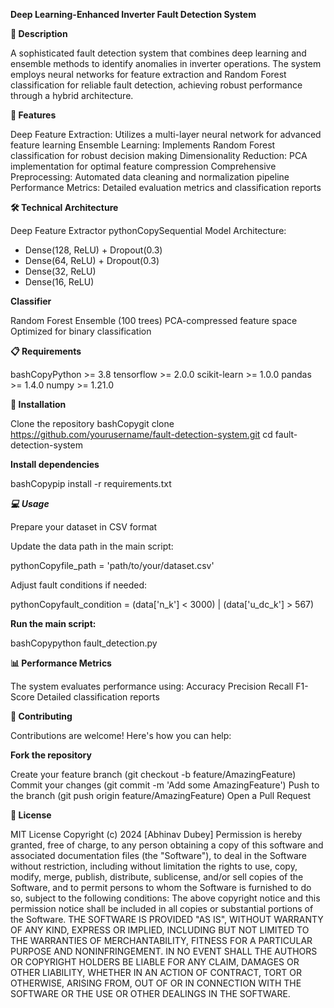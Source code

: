 **Deep Learning-Enhanced Inverter Fault Detection System**

**📝 Description**

A sophisticated fault detection system that combines deep learning and ensemble methods to identify anomalies in inverter operations. The system employs neural networks for feature extraction and Random Forest classification for reliable fault detection, achieving robust performance through a hybrid architecture.

**🌟 Features**

Deep Feature Extraction: Utilizes a multi-layer neural network for advanced feature learning
Ensemble Learning: Implements Random Forest classification for robust decision making
Dimensionality Reduction: PCA implementation for optimal feature compression
Comprehensive Preprocessing: Automated data cleaning and normalization pipeline
Performance Metrics: Detailed evaluation metrics and classification reports

**🛠️ Technical Architecture**

Deep Feature Extractor
pythonCopySequential Model Architecture:
- Dense(128, ReLU) + Dropout(0.3)
- Dense(64, ReLU) + Dropout(0.3)
- Dense(32, ReLU)
- Dense(16, ReLU)

**Classifier**

Random Forest Ensemble (100 trees)
PCA-compressed feature space
Optimized for binary classification

**📋 Requirements**

bashCopyPython >= 3.8
tensorflow >= 2.0.0
scikit-learn >= 1.0.0
pandas >= 1.4.0
numpy >= 1.21.0

**🚀 Installation**

Clone the repository
bashCopygit clone https://github.com/yourusername/fault-detection-system.git
cd fault-detection-system

**Install dependencies**

bashCopypip install -r requirements.txt

***💻 Usage***

Prepare your dataset in CSV format

Update the data path in the main script:

pythonCopyfile_path = 'path/to/your/dataset.csv'

Adjust fault conditions if needed:

pythonCopyfault_condition = (data['n_k'] < 3000) | (data['u_dc_k'] > 567)

**Run the main script:**

bashCopypython fault_detection.py

**📊 Performance Metrics**

The system evaluates performance using:
Accuracy
Precision
Recall
F1-Score
Detailed classification reports

**🤝 Contributing**

Contributions are welcome! Here's how you can help:

**Fork the repository**

Create your feature branch (git checkout -b feature/AmazingFeature)
Commit your changes (git commit -m 'Add some AmazingFeature')
Push to the branch (git push origin feature/AmazingFeature)
Open a Pull Request

**📄 License**

MIT License
Copyright (c) 2024 [Abhinav Dubey]
Permission is hereby granted, free of charge, to any person obtaining a copy
of this software and associated documentation files (the "Software"), to deal
in the Software without restriction, including without limitation the rights
to use, copy, modify, merge, publish, distribute, sublicense, and/or sell
copies of the Software, and to permit persons to whom the Software is
furnished to do so, subject to the following conditions:
The above copyright notice and this permission notice shall be included in all
copies or substantial portions of the Software.
THE SOFTWARE IS PROVIDED "AS IS", WITHOUT WARRANTY OF ANY KIND, EXPRESS OR
IMPLIED, INCLUDING BUT NOT LIMITED TO THE WARRANTIES OF MERCHANTABILITY,
FITNESS FOR A PARTICULAR PURPOSE AND NONINFRINGEMENT. IN NO EVENT SHALL THE
AUTHORS OR COPYRIGHT HOLDERS BE LIABLE FOR ANY CLAIM, DAMAGES OR OTHER
LIABILITY, WHETHER IN AN ACTION OF CONTRACT, TORT OR OTHERWISE, ARISING FROM,
OUT OF OR IN CONNECTION WITH THE SOFTWARE OR THE USE OR OTHER DEALINGS IN THE
SOFTWARE.
